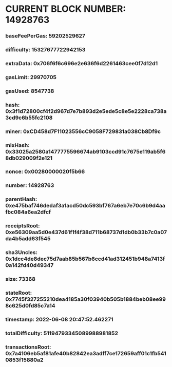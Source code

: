 # CURRENT BLOCK NUMBER: 14928763

### baseFeePerGas: 59202529627
### difficulty: 15327677722942153
### extraData: 0x706f6f6c696e2e636f6d2261463cee0f7d12d1
### gasLimit: 29970705
### gasUsed: 8547738
### hash: 0x3f1d72800cf4f2d967d7e7b893d2e5ede5c8e5e2228ca738a3cd9c6b55fc2108
### miner: 0xCD458d7F11023556cC9058F729831a038Cb8Df9c
### mixHash: 0x33025a2580a1477775596674ab9103ccd91c7675e119ab5f68db029009f2e121
### nonce: 0x00280000020f5b66
### number: 14928763
### parentHash: 0xe475baf746dedaf3a1acd50dc593bf767a6eb7e70c6b9d4aafbc084a6ea2dfcf
### receiptsRoot: 0xe56309aa5d0e437d61f1f4f38d711b68737d1db0b33b7c0a07da4b5add63f545
### sha3Uncles: 0x1dcc4de8dec75d7aab85b567b6ccd41ad312451b948a7413f0a142fd40d49347
### size: 73368
### stateRoot: 0x7745f327255210dea4185a30f03940b505b1884beb08ee998c625d0fd85c7a14
### timestamp: 2022-06-08 20:47:52.462271
### totalDifficulty: 51194793345089988981852
### transactionsRoot: 0x7a4106eb5af81afe40b82842ea3adff7ce172659aff01c1fb5410853f15880a2
